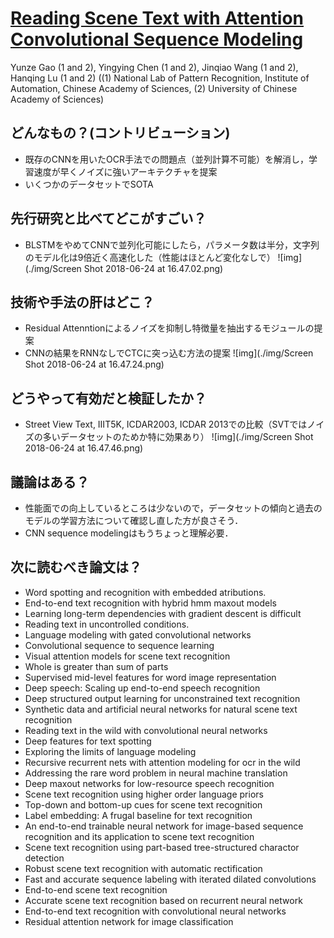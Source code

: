 # [Reading Scene Text with Attention Convolutional Sequence Modeling](https://arxiv.org/abs/1709.04303)

Yunze Gao (1 and 2), Yingying Chen (1 and 2), Jinqiao Wang (1 and 2), Hanqing Lu (1 and 2) ((1) National Lab of Pattern Recognition, Institute of Automation, Chinese Academy of Sciences, (2) University of Chinese Academy of Sciences)

## どんなもの？(コントリビューション)
* 既存のCNNを用いたOCR手法での問題点（並列計算不可能）を解消し，学習速度が早くノイズに強いアーキテクチャを提案
* いくつかのデータセットでSOTA

## 先行研究と比べてどこがすごい？
* BLSTMをやめてCNNで並列化可能にしたら，パラメータ数は半分，文字列のモデル化は9倍近く高速化した（性能はほとんど変化なしで）
![img](./img/Screen Shot 2018-06-24 at 16.47.02.png)
## 技術や手法の肝はどこ？
* Residual Attenntionによるノイズを抑制し特徴量を抽出するモジュールの提案
* CNNの結果をRNNなしでCTCに突っ込む方法の提案
![img](./img/Screen Shot 2018-06-24 at 16.47.24.png)
## どうやって有効だと検証したか？
* Street View Text, IIIT5K, ICDAR2003, ICDAR 2013での比較（SVTではノイズの多いデータセットのためか特に効果あり）
![img](./img/Screen Shot 2018-06-24 at 16.47.46.png)
## 議論はある？
* 性能面での向上しているところは少ないので，データセットの傾向と過去のモデルの学習方法について確認し直した方が良さそう．
* CNN sequence modelingはもうちょっと理解必要．

## 次に読むべき論文は？
* Word spotting and recognition with embedded atributions.
* End-to-end text recognition with hybrid hmm maxout models
* Learning long-term dependencies with gradient descent is difficult
* Reading text in uncontrolled conditions.
* Language modeling with gated convolutional networks
* Convolutional sequence to sequence learning
* Visual attention models for scene text recognition
* Whole is greater than sum of parts
* Supervised mid-level features for word image representation
* Deep speech: Scaling up end-to-end speech recognition
* Deep structured output learning for unconstrained text recognition
* Synthetic data and artificial neural networks for natural scene text recognition
* Reading text in the wild with convolutional neural networks
* Deep features for text spotting
* Exploring the limits of language modeling
* Recursive recurrent nets with attention modeling for ocr in the wild
* Addressing the rare word problem in neural machine translation
* Deep maxout networks for low-resource speech recognition
* Scene text recognition using higher order language priors
* Top-down and bottom-up cues for scene text recognition
* Label embedding: A frugal baseline for text recognition
* An end-to-end trainable neural network for image-based sequence recognition and its application to scene text recognition
* Scene text recognition using part-based tree-structured charactor detection
* Robust scene text recognition with automatic rectification
* Fast and accurate sequence labeling with iterated dilated convolutions
* End-to-end scene text recognition
* Accurate scene text recognition based on recurrent neural network
* End-to-end text recognition with convolutional neural networks
* Residual attention network for image classification
